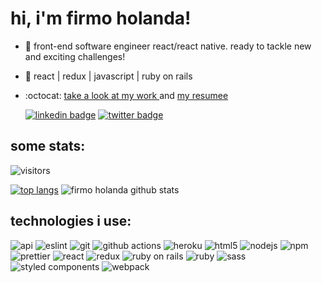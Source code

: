 # hi, i'm firmo holanda!

- 🐛 front-end software engineer react/react native. ready to tackle new and exciting challenges!
- 📡 react | redux | javascript | ruby on rails
- :octocat: <a href="https://firmoholanda.github.io/"> take a look at my work </a> and <a href="https://www.linkedin.com/in/firmoholanda/"> my resumee </a>

  [![linkedin badge](https://img.shields.io/badge/-firmoholanda-blue?style=flat-square&logo=Linkedin&logoColor=white&link=https://www.linkedin.com/in/firmoholanda)](https://www.linkedin.com/in/firmoholanda/)
  [![twitter badge](https://img.shields.io/badge/-@firmoholanda_-1ca0f1?style=flat-square&labelColor=1ca0f1&logo=twitter&logoColor=white&link=https://twitter.com/firmoholanda)](https://twitter.com/firmoholanda)


## some stats:

  ![visitors](https://visitor-badge.glitch.me/badge?page_id=firmoholanda.visitor-badge)
  
  [![top langs](https://github-readme-stats.vercel.app/api/top-langs/?username=firmoholanda&layout=compact)](https://github.com/firmoholanda/github-readme-stats)
  ![firmo holanda github stats](https://github-readme-stats.vercel.app/api?username=firmoholanda&show_icons=true)
  

## technologies i use:

  ![api](https://img.shields.io/badge/-api-F7B93E?style=flat-square&logo=api&logoColor=white)
  ![eslint](https://img.shields.io/badge/-eslint-43853d?style=flat-square&logo=eslint&logoColor=white)
  ![git](https://img.shields.io/badge/-git-F05032?style=flat-square&logo=git&logoColor=white)
  ![github actions](https://img.shields.io/badge/-github_actions-2088FF?style=flat-square&logo=github-actions&logoColor=white)
  ![heroku](https://img.shields.io/badge/-heroku-430098?style=flat-square&logo=heroku&logoColor=white)
  ![html5](https://img.shields.io/badge/-html5-E34F26?style=flat-square&logo=html5&logoColor=white)
  ![nodejs](https://img.shields.io/badge/-nodejs-43853d?style=flat-square&logo=Node.js&logoColor=white)
  ![npm](https://img.shields.io/badge/-npm-CB3837?style=flat-square&logo=npm&logoColor=white)
  ![prettier](https://img.shields.io/badge/-prettier-F7B93E?style=flat-square&logo=prettier&logoColor=white)
  ![react](https://img.shields.io/badge/-react-8DD6F9?style=flat-square&logo=react&logoColor=white)
  ![redux](https://img.shields.io/badge/-redux-764ABC?style=flat-square&logo=redux&logoColor=white)
  ![ruby on rails](https://img.shields.io/badge/-rails-45b8d8?style=flat-square&logo=ruby&logoColor=white)
  ![ruby](https://img.shields.io/badge/-ruby-430098?style=flat-square&logo=ruby&logoColor=white)
  ![sass](https://img.shields.io/badge/-sass-CC6699?style=flat-square&logo=sass&logoColor=white)
  ![styled components](https://img.shields.io/badge/-styled_components-db7092?style=flat-square&logo=styled-components&logoColor=white)
  ![webpack](https://img.shields.io/badge/-webpack-8DD6F9?style=flat-square&logo=webpack&logoColor=white)
